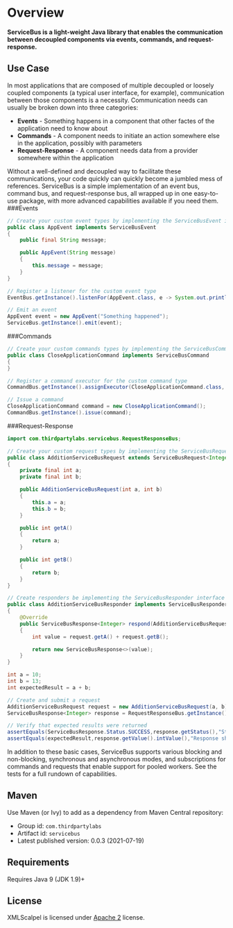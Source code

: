 # Overview

**ServiceBus is a light-weight Java library that enables the communication between decoupled components via events, commands, and request-response.**
<!---
### Status
[![Build Status](https://github.com/ThirdpartyLabs/ServiceBus/actions/workflows/maven.yml/badge.svg)](https://github.com/ThirdpartyLabs/ServiceBus/blob/main/.github/workflows/maven.yml)
[![Maven Central](https://img.shields.io/maven-central/v/com.thirdpartylabs/servicebus?color=45bf17)](https://search.maven.org/artifact/com.thirdpartylabs/servicebus)
[![Javadoc](https://javadoc.io/badge/com.thirdpartylabs/servicebus.svg)](http://www.javadoc.io/doc/com.thirdpartylabs/servicebus)
--->
## Use Case
In most applications that are composed of multiple decoupled or loosely coupled components (a typical user interface, for example), 
communication between those components is a necessity. Communication needs can usually be broken down into three categories:

* **Events** - Something happens in a component that other factes of the application need to know about
* **Commands** - A component needs to initiate an action somewhere else in the application, possibly with parameters 
* **Request-Response** - A component needs data from a provider somewhere within the application

Without a well-defined and decoupled way to facilitate these communications, your code quickly can quickly become a jumbled mess of 
references. ServiceBus is a simple implementation of an event bus, command bus, and request-response bus, all wrapped up 
in one easy-to-use package, with more advanced capabilities available if you need them. 
###Events
```java
// Create your custom event types by implementing the ServiceBusEvent interface
public class AppEvent implements ServiceBusEvent
{
    public final String message;

    public AppEvent(String message)
    {
        this.message = message;
    }
}

// Register a listener for the custom event type
EventBus.getInstance().listenFor(AppEvent.class, e -> System.out.println(e.message));

// Emit an event
AppEvent event = new AppEvent("Something happened");
ServiceBus.getInstance().emit(event);
```
###Commands
```java
// Create your custom commands types by implementing the ServiceBusCommand interface
public class CloseApplicationCommand implements ServiceBusCommand
{
}

// Register a command executor for the custom command type
CommandBus.getInstance().assignExecutor(CloseApplicationCommand.class, e -> Platform.exit());

// Issue a command
CloseApplicationCommand command = new CloseApplicationCommand();
CommandBus.getInstance().issue(command);
```
###Request-Response

```java
import com.thirdpartylabs.servicebus.RequestResponseBus;

// Create your custom request types by implementing the ServiceBusRequest interface
public class AdditionServiceBusRequest extends ServiceBusRequest<Integer>
{
    private final int a;
    private final int b;

    public AdditionServiceBusRequest(int a, int b)
    {
        this.a = a;
        this.b = b;
    }

    public int getA()
    {
        return a;
    }

    public int getB()
    {
        return b;
    }
}

// Create responders be implementing the ServiceBusResponder interface
public class AdditionServiceBusResponder implements ServiceBusResponder<AdditionServiceBusRequest, Integer>
{
    @Override
    public ServiceBusResponse<Integer> respond(AdditionServiceBusRequest request)
    {
        int value = request.getA() + request.getB();

        return new ServiceBusResponse<>(value);
    }
}

int a = 10;
int b = 13;
int expectedResult = a + b;

// Create and submit a request
AdditionServiceBusRequest request = new AdditionServiceBusRequest(a, b);
ServiceBusResponse<Integer> response = RequestResponseBus.getInstance().submit(request);

// Verify that expected results were returned
assertEquals(ServiceBusResponse.Status.SUCCESS,response.getStatus(),"Status should match expected result");
assertEquals(expectedResult,response.getValue().intValue(),"Response should match expected result");
```


In addition to these basic cases, ServiceBus supports various blocking and non-blocking, synchronous and asynchronous modes, 
and subscriptions for commands and requests that enable support for pooled workers. See the tests for a full rundown of capabilities.

## Maven

Use Maven (or Ivy) to add as a dependency from Maven Central repository:

* Group id: `com.thirdpartylabs`
* Artifact id: `servicebus`
* Latest published version: 0.0.3 (2021-07-19)

## Requirements

Requires Java 9 (JDK 1.9)+

## License

XMLScalpel is licensed under [Apache 2](http://www.apache.org/licenses/LICENSE-2.0.txt) license.
